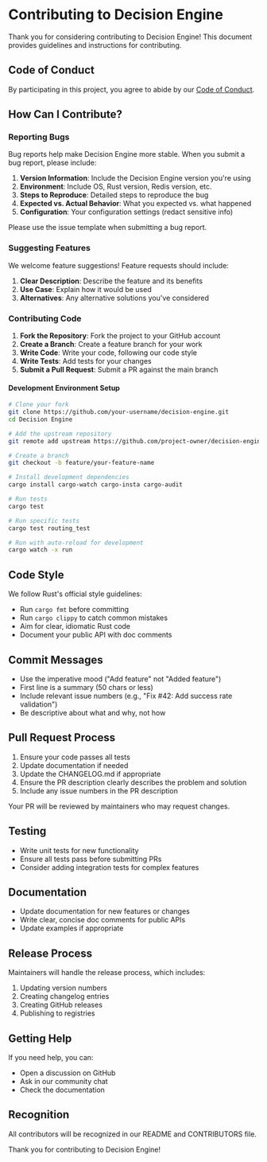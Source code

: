# Contributing to Decision Engine

Thank you for considering contributing to Decision Engine! This document provides guidelines and instructions for contributing.

## Code of Conduct

By participating in this project, you agree to abide by our [Code of Conduct](CODE_OF_CONDUCT.md).

## How Can I Contribute?

### Reporting Bugs

Bug reports help make Decision Engine more stable. When you submit a bug report, please include:

1. **Version Information**: Include the Decision Engine version you're using
2. **Environment**: Include OS, Rust version, Redis version, etc.
3. **Steps to Reproduce**: Detailed steps to reproduce the bug
4. **Expected vs. Actual Behavior**: What you expected vs. what happened
5. **Configuration**: Your configuration settings (redact sensitive info)

Please use the issue template when submitting a bug report.

### Suggesting Features

We welcome feature suggestions! Feature requests should include:

1. **Clear Description**: Describe the feature and its benefits
2. **Use Case**: Explain how it would be used
3. **Alternatives**: Any alternative solutions you've considered

### Contributing Code

1. **Fork the Repository**: Fork the project to your GitHub account
2. **Create a Branch**: Create a feature branch for your work
3. **Write Code**: Write your code, following our code style
4. **Write Tests**: Add tests for your changes
5. **Submit a Pull Request**: Submit a PR against the main branch

#### Development Environment Setup

```bash
# Clone your fork
git clone https://github.com/your-username/decision-engine.git
cd Decision Engine

# Add the upstream repository
git remote add upstream https://github.com/project-owner/decision-engine.git

# Create a branch
git checkout -b feature/your-feature-name

# Install development dependencies
cargo install cargo-watch cargo-insta cargo-audit

# Run tests
cargo test

# Run specific tests
cargo test routing_test

# Run with auto-reload for development
cargo watch -x run
```

## Code Style

We follow Rust's official style guidelines:

- Run `cargo fmt` before committing
- Run `cargo clippy` to catch common mistakes
- Aim for clear, idiomatic Rust code
- Document your public API with doc comments

## Commit Messages

- Use the imperative mood ("Add feature" not "Added feature")
- First line is a summary (50 chars or less)
- Include relevant issue numbers (e.g., "Fix #42: Add success rate validation")
- Be descriptive about what and why, not how

## Pull Request Process

1. Ensure your code passes all tests
2. Update documentation if needed
3. Update the CHANGELOG.md if appropriate
4. Ensure the PR description clearly describes the problem and solution
5. Include any issue numbers in the PR description

Your PR will be reviewed by maintainers who may request changes.

## Testing

- Write unit tests for new functionality
- Ensure all tests pass before submitting PRs
- Consider adding integration tests for complex features

## Documentation

- Update documentation for new features or changes
- Write clear, concise doc comments for public APIs
- Update examples if appropriate

## Release Process

Maintainers will handle the release process, which includes:

1. Updating version numbers
2. Creating changelog entries
3. Creating GitHub releases
4. Publishing to registries

## Getting Help

If you need help, you can:

- Open a discussion on GitHub
- Ask in our community chat
- Check the documentation

## Recognition

All contributors will be recognized in our README and CONTRIBUTORS file.

Thank you for contributing to Decision Engine!
